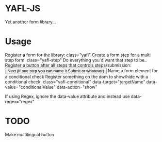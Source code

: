 # YAFL-JS
Yet another form library...

# Usage

  Register a form for the library: class="yafl"
  Create a form step for a multi step form: class="yafl-step"
  Do everything you'd want that step to be..
  Register a button after all steps that controls steps/submission: <button class="yafl-button">Next (If one step you can name it Submit or whatever)</button>
  Name a form element for a conditional check
  Register something on the dom to show/hide with a conditional check:  class="yafl-conditional" data-target="targetName" data-value="conditionalValue" data-action="show"

  If using Regex, ignore the data-value attribute and instead use data-regex="regex"

# TODO

Make multilingual button

